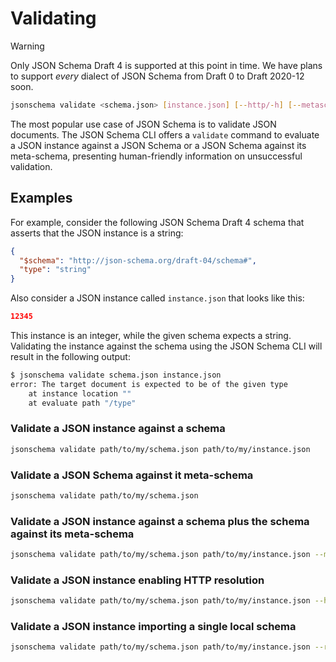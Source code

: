Validating
==========

> [!WARNING]
> Only JSON Schema Draft 4 is supported at this point in time. We have plans
> to support *every* dialect of JSON Schema from Draft 0 to Draft 2020-12 soon.

```sh
jsonschema validate <schema.json> [instance.json] [--http/-h] [--metaschema/-m] [--verbose/-v] [--resolve/-r <schema.json> ...]
```

The most popular use case of JSON Schema is to validate JSON documents. The
JSON Schema CLI offers a `validate` command to evaluate a JSON instance against
a JSON Schema or a JSON Schema against its meta-schema, presenting
human-friendly information on unsuccessful validation.

Examples
--------

For example, consider the following JSON Schema Draft 4 schema that asserts
that the JSON instance is a string:

```json
{
  "$schema": "http://json-schema.org/draft-04/schema#",
  "type": "string"
}
```

Also consider a JSON instance called `instance.json` that looks like this:

```json
12345
```

This instance is an integer, while the given schema expects a string.
Validating the instance against the schema using the JSON Schema CLI will
result in the following output:

```sh
$ jsonschema validate schema.json instance.json
error: The target document is expected to be of the given type
    at instance location ""
    at evaluate path "/type"
```

### Validate a JSON instance against a schema

```sh
jsonschema validate path/to/my/schema.json path/to/my/instance.json
```

### Validate a JSON Schema against it meta-schema

```sh
jsonschema validate path/to/my/schema.json 
```

### Validate a JSON instance against a schema plus the schema against its meta-schema

```sh
jsonschema validate path/to/my/schema.json path/to/my/instance.json --metaschema
```

### Validate a JSON instance enabling HTTP resolution

```sh
jsonschema validate path/to/my/schema.json path/to/my/instance.json --http
```

### Validate a JSON instance importing a single local schema

```sh
jsonschema validate path/to/my/schema.json path/to/my/instance.json --resolve path/to/external.json
```
